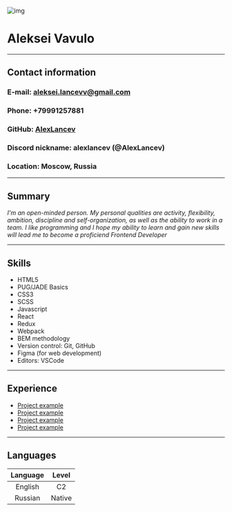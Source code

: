 ![img](https://avatars.githubusercontent.com/u/92637953?s=400&u=de52f69c99919d5bef2baa36a71812b19a076959&v=4)

# **Aleksei Vavulo**

***
## Contact information
### __E-mail:__ aleksei.lancevv@gmail.com
### __Phone:__ +79991257881
### __GitHub:__ [AlexLancev](https://github.com/AlexLancev)
### __Discord nickname:__ alexlancev (@AlexLancev)
### __Location:__ Moscow, Russia

***

## Summary
_I'm an open-minded person. My personal qualities are activity, flexibility, ambition, discipline and self-organization, as well as the ability to work in a team. I like programming and I hope my ability to learn and gain new skills will lead me to become a proficiend Frontend Developer_

***

## Skills
* HTML5
* PUG/JADE Basics
* CSS3
* SCSS
* Javascript
* React
* Redux
* Webpack
* BEM methodology
* Version control: Git, GitHub
* Figma (for web development)
* Editors: VSCode

***

## Experience
* [Project example](https://github.com/AlexLancev/barberkontora)
* [Project example](https://github.com/AlexLancev/visco)
* [Project example](https://github.com/AlexLancev/data-scientist)
* [Project example](https://github.com/AlexLancev/mafia)

***

## Languages
|  Language  	|  Level 	|
|:----------:	|:------:	|
|   English  	|   C2   	|
|   Russian  	| Native 	|
